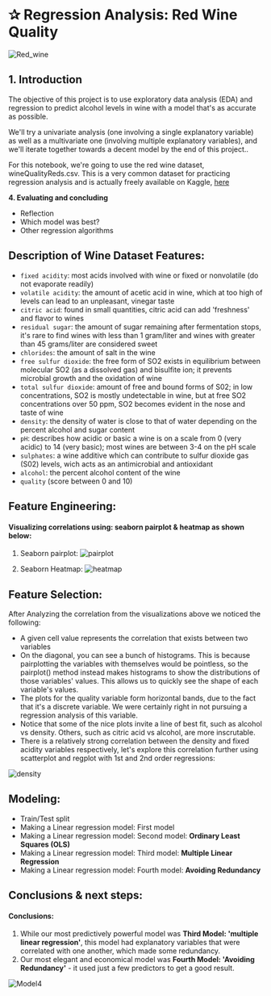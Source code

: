 # ✰ Regression Analysis: Red Wine Quality

![Red_wine](https://user-images.githubusercontent.com/67468718/104449221-20733600-5553-11eb-9449-20c930dc57cb.jpg)

## 1. Introduction

The objective of this project is to use exploratory data analysis (EDA) and regression to predict alcohol levels in wine with a model that's as accurate as possible.

We'll try a univariate analysis (one involving a single explanatory variable) as well as a multivariate one (involving multiple explanatory variables), and we'll iterate together towards a decent model by the end of this project..

For this notebook, we're going to use the red wine dataset, wineQualityReds.csv. This is a very common dataset for practicing regression analysis and is actually freely available on Kaggle, [here](https://www.kaggle.com/piyushgoyal443/red-wine-dataset)


**4. Evaluating and concluding** 
* Reflection 
* Which model was best?
* Other regression algorithms

## Description of Wine Dataset Features:

* <code>fixed acidity</code>: most acids involved with wine or fixed or nonvolatile (do not evaporate readily)
* <code>volatile acidity</code>: the amount of acetic acid in wine, which at too high of levels can lead to an unpleasant, vinegar taste
* <code>citric acid</code>: found in small quantities, citric acid can add 'freshness' and flavor to wines
* <code>residual sugar</code>: the amount of sugar remaining after fermentation stops, it's rare to find wines with less than 1 gram/liter and wines with greater than 45 grams/liter are considered sweet
* <code>chlorides</code>: the amount of salt in the wine
* <code>free sulfur dioxide</code>: the free form of SO2 exists in equilibrium between molecular SO2 (as a dissolved gas) and bisulfite ion; it prevents microbial growth and the oxidation of wine
* <code>total sulfur dioxide</code>: amount of free and bound forms of S02; in low concentrations, SO2 is mostly undetectable in wine, but at free SO2 concentrations over 50 ppm, SO2 becomes evident in the nose and taste of wine
* <code>density</code>: the density of water is close to that of water depending on the percent alcohol and sugar content
* <code>pH</code>: describes how acidic or basic a wine is on a scale from 0 (very acidic) to 14 (very basic); most wines are between 3-4 on the pH scale
* <code>sulphates</code>: a wine additive which can contribute to sulfur dioxide gas (S02) levels, wich acts as an antimicrobial and antioxidant
* <code>alcohol</code>: the percent alcohol content of the wine
* <code>quality</code> (score between 0 and 10)

## Feature Engineering: 

#### Visualizing correlations using: seaborn pairplot & heatmap as shown below:
1. Seaborn pairplot:
![pairplot](https://user-images.githubusercontent.com/67468718/104464724-1d367500-5568-11eb-9796-1809d6bc5e4a.jpg)

2. Seaborn Heatmap:
![heatmap](https://user-images.githubusercontent.com/67468718/104465194-9fbf3480-5568-11eb-8057-d20bdaac3048.JPG)

## Feature Selection:

After Analyzing the correlation from the visualizations above we noticed the following:

* A given cell value represents the correlation that exists between two variables 
* On the diagonal, you can see a bunch of histograms. This is because pairplotting the variables with themselves would be pointless, so the pairplot() method instead makes histograms to show the distributions of those variables' values. This allows us to quickly see the shape of each variable's values.  
* The plots for the quality variable form horizontal bands, due to the fact that it's a discrete variable. We were certainly right in not pursuing a regression analysis of this variable.
* Notice that some of the nice plots invite a line of best fit, such as alcohol vs density. Others, such as citric acid vs alcohol, are more inscrutable.
* There is a relatively strong correlation between the density and fixed acidity variables respectively, let's explore this correlation further using scatterplot and regplot with 1st and 2nd order regressions:

![density](https://user-images.githubusercontent.com/67468718/104465548-004e7180-5569-11eb-906f-275ec5380264.JPG)

## Modeling:

* Train/Test split
* Making a Linear regression model: First model
* Making a Linear regression model: Second model: **Ordinary Least Squares (OLS)**
* Making a Linear regression model: Third model: **Multiple Linear Regression**
* Making a Linear regression model: Fourth model: **Avoiding Redundancy**

## Conclusions & next steps:

#### Conclusions:
  1. While our most predictively powerful model was **Third Model: 'multiple linear regression'**, this model had explanatory variables that were correlated with one another, which made some redundancy. 
  2. Our most elegant and economical model was **Fourth Model: 'Avoiding Redundancy'** - it used just a few predictors to get a good result. 
  
  ![Model4](https://user-images.githubusercontent.com/67468718/104470453-93d67100-556e-11eb-91ff-56d3463e7d39.JPG)




